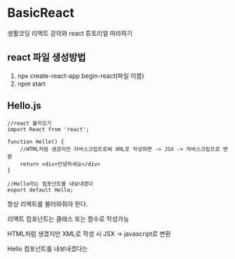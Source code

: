 # BasicReact
생활코딩 리엑트 강의와 react 튜토리얼 따라하기

## react 파일 생성방법
1. npx create-react-app begin-react(파일 이름)
2. npm start

## Hello.js

```
//react 불러오기
import React from 'react';

function Hello() {
    //HTML처럼 생겼지만 자바스크립트로써 XML로 작성하면 -> JSX -> 자바스크립트로 변환
    return <div>안녕하세요</div>
}

//Hello라는 컴포넌트를 내보내겠다
export default Hello;
```

항상 리엑트를 불러와줘야 한다.

리액트 컴포넌트는 클래스 또는 함수로 작성가능

HTML처럼 생겼지만 XML로 작성 시 JSX -> javascript로 변환

Hello 컴포넌트를 내보내겠다는
